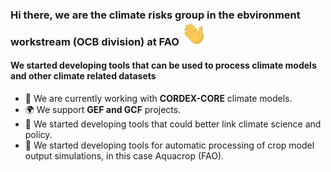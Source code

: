 ### Hi there, we are the climate risks group in the ebvironment workstream (OCB division) at FAO <img src="https://raw.githubusercontent.com/ABSphreak/ABSphreak/master/gifs/Hi.gif" width="40px" /> </h1>
<p align="left">

  #### We started developing tools that can be used to process climate models and other climate related datasets

- 🏢 We are currently working with **CORDEX-CORE** climate models.
- 🌍 We support **GEF and GCF** projects.
- 🌱 We started developing tools that could better link climate science and policy.  
- 🌱 We started developing tools for automatic processing of crop model output simulations, in this case Aquacrop (FAO).


